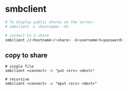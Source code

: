 # smbclient

```bash
# To display public shares on the server:
# smbclient -L <hostname> -U%
```

```bash
# connect to a share
smbclient //<hostname>/<share> -U<username>%<password>
```

## copy to share

```
# single file
smbclient <connect> -c "put <src> <dest>"

# recursive
smbclient <connect> -c "mput <src> <dest>"
```
